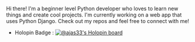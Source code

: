 Hi there! I'm a beginner level Python developer who loves to learn new things and create cool projects. I'm currently working on a web app that uses Python Django. Check out my repos and feel free to connect with me!
- Holopin Badge : [![@ajas33's Holopin board](https://holopin.me/ajas33)](https://holopin.io/@ajas33)
